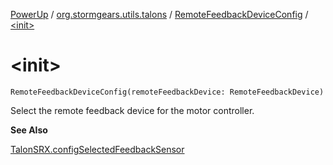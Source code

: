 [PowerUp](../../index.md) / [org.stormgears.utils.talons](../index.md) / [RemoteFeedbackDeviceConfig](index.md) / [&lt;init&gt;](./-init-.md)

# &lt;init&gt;

`RemoteFeedbackDeviceConfig(remoteFeedbackDevice: RemoteFeedbackDevice)`

Select the remote feedback device for the motor controller.

**See Also**

[TalonSRX.configSelectedFeedbackSensor](#)

